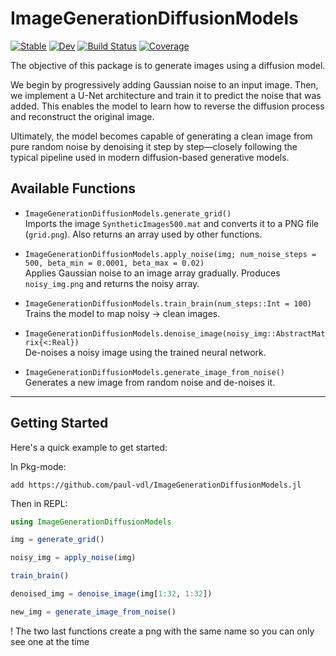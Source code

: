 # ImageGenerationDiffusionModels

[![Stable](https://img.shields.io/badge/docs-stable-blue.svg)](https://paul-vdl.github.io/ImageGenerationDiffusionModels.jl/stable/)
[![Dev](https://img.shields.io/badge/docs-dev-blue.svg)](https://paul-vdl.github.io/ImageGenerationDiffusionModels.jl/dev/)
[![Build Status](https://github.com/paul-vdl/ImageGenerationDiffusionModels.jl/actions/workflows/CI.yml/badge.svg?branch=master)](https://github.com/paul-vdl/ImageGenerationDiffusionModels.jl/actions/workflows/CI.yml?query=branch%3Amaster)
[![Coverage](https://codecov.io/gh/paul-vdl/ImageGenerationDiffusionModels.jl/branch/master/graph/badge.svg)](https://codecov.io/gh/paul-vdl/ImageGenerationDiffusionModels.jl)

The objective of this package is to generate images using a diffusion model.

We begin by progressively adding Gaussian noise to an input image. Then, we implement a U-Net architecture and train it to predict the noise that was added. This enables the model to learn how to reverse the diffusion process and reconstruct the original image.

Ultimately, the model becomes capable of generating a clean image from pure random noise by denoising it step by step—closely following the typical pipeline used in modern diffusion-based generative models.

## Available Functions

- `ImageGenerationDiffusionModels.generate_grid()`  
  Imports the image `SyntheticImages500.mat` and converts it to a PNG file (`grid.png`). Also returns an array used by other functions.

- `ImageGenerationDiffusionModels.apply_noise(img; num_noise_steps = 500, beta_min = 0.0001, beta_max = 0.02)`  
  Applies Gaussian noise to an image array gradually. Produces `noisy_img.png` and returns the noisy array.

- `ImageGenerationDiffusionModels.train_brain(num_steps::Int = 100)`  
  Trains the model to map noisy → clean images.

- `ImageGenerationDiffusionModels.denoise_image(noisy_img::AbstractMatrix{<:Real})`  
  De-noises a noisy image using the trained neural network.

- `ImageGenerationDiffusionModels.generate_image_from_noise()`  
  Generates a new image from random noise and de-noises it.

---

## Getting Started

Here's a quick example to get started:

In Pkg-mode:
```
add https://github.com/paul-vdl/ImageGenerationDiffusionModels.jl
```
Then in REPL:
```julia
using ImageGenerationDiffusionModels
```
```julia
img = generate_grid()
```
```julia
noisy_img = apply_noise(img)
```
```julia
train_brain()
```
```julia
denoised_img = denoise_image(img[1:32, 1:32])
```
```julia
new_img = generate_image_from_noise()
```
! The two last functions create a png with the same name so you can only see one at the time
